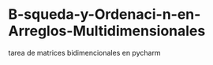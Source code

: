 # B-squeda-y-Ordenaci-n-en-Arreglos-Multidimensionales
tarea de matrices bidimencionales en pycharm
